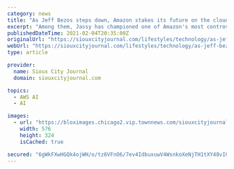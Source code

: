 ```yaml
---
category: news
title: "As Jeff Bezos steps down, Amazon stakes its future on the cloud"
excerpt: "Among them, Jassy has championed one of Amazon's most controversial products: the facial recognition software, Rekognition. Amazon generally doesn't identify its Rekognition customers, but they ..."
publishedDateTime: 2021-02-04T20:35:00Z
originalUrl: "https://siouxcityjournal.com/lifestyles/technology/as-jeff-bezos-steps-down-amazon-stakes-its-future-on-the-cloud/article_b71abcf6-edb9-5d48-9d98-5c4d0707d71c.html"
webUrl: "https://siouxcityjournal.com/lifestyles/technology/as-jeff-bezos-steps-down-amazon-stakes-its-future-on-the-cloud/article_b71abcf6-edb9-5d48-9d98-5c4d0707d71c.html"
type: article

provider:
  name: Sioux City Journal
  domain: siouxcityjournal.com

topics:
  - AWS AI
  - AI

images:
  - url: "https://bloximages.chicago2.vip.townnews.com/siouxcityjournal.com/content/tncms/assets/v3/editorial/b/f0/bf0e618a-18d8-5192-abfc-91bb3fc37976/601c56edf1a1a.image.jpg?resize=576%2C324"
    width: 576
    height: 324
    isCached: true

secured: "6gWkFXwHGQk4ojWH/o/tz6VFnO6/7ev4IdbuxuwV4WsnkoXeNjTH1tXY48vIGLEfpAeLUs85+fNerEgsTke7NHMgD33ui8U3WEoVZjCL8RbLn21nvwj3D/JujdtHAOLpJ9VUXe0RGCNod8U2pWaDLw0WBVPC+t1oy0hsHbv7SWInYkEfId5AdwfMF0452hLLCI65Y3qPtEtt/rNvZSLrhv7FtoVe12ZkW47gT6GKKcB+eWUhE+q5FeWCdJV4tBPRovUFPed7TfQncTwoawd1valXyLIqi7uZSnEcUotYi05yYfkvGJXe3CZZRdwpkcftUEJd0A2RiKtMh+v5khd+ZSrwEABQPYbRKNSTB4M87ns=;+0o99W129oWLKz0eRvKTAA=="
---
```


